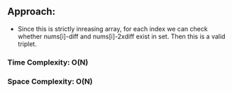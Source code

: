## Approach:
* Since this is strictly inreasing array, for each index we can check whether nums[i]-diff and nums[i]-2xdiff exist in set. Then this is a valid triplet.
​
### Time Complexity: O(N)
### Space Complexity: O(N)